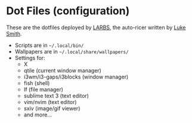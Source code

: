 # Dot Files (configuration)

These are the dotfiles deployed by [LARBS](https://github.com/JoaoAPS/LARBS), the auto-ricer written by [Luke Smith](https://github.com/LukeSmithxyz).

- Scripts are in `~/.local/bin/`
- Wallpapers are in `~/.local/share/wallpapers/`
- Settings for:
	+ X
	+ qtile (current window manager)
	+ i3wm/i3-gaps/i3blocks (window manager)
	+ fish (shell)
	+ lf (file manager)
	+ sublime text 3 (text editor)
	+ vim/nvim (text editor)
	+ sxiv (image/gif viewer)
	+ and more...

